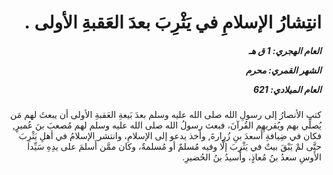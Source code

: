 <h1 dir="rtl">انتِشارُ الإسلامِ في يَثْرِبَ بعدَ العَقبةِ الأولى .</h1>

<h5 dir="rtl">العام الهجري:  1  ق هـ

الشهر القمري: محرم

العام الميلادي: 621</h5>

<p dir="rtl">كتب الأنصارُ إلى رسولِ الله صلى الله عليه وسلم بعدَ بَيعةِ العَقبةِ الأولى أن يبعثَ لهم مَن يُصلِّي بهم ويُقريهِم القُرآنَ، فبعث رسولُ الله صلى الله عليه وسلم لهم مُصعبَ بنَ عُميرٍ, فكان في ضِيافةِ أَسعدَ بنِ زُرارةَ, وأخذ يدعو إلى الإسلامِ، وانتشر الإسلامُ في أهلِ يَثْرِبَ حتَّى لمْ يَبْقَ بيتٌ في يَثْرِبَ إلَّا وفيه مُسلمٌ أو مُسلمةٌ، وكان ممَّن أَسلمَ على يدِهِ سَيِّدا الأَوسِ سعدُ بنُ مُعاذٍ، وأُسيدُ بنُ الحُضيرِ.</p></br>
